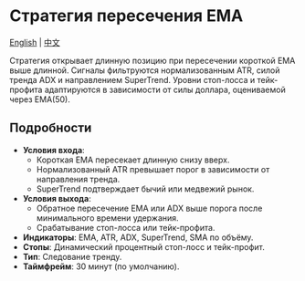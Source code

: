 # Стратегия пересечения EMA
[English](README.md) | [中文](README_cn.md)

Стратегия открывает длинную позицию при пересечении короткой EMA выше длинной. Сигналы фильтруются нормализованным ATR, силой тренда ADX и направлением SuperTrend. Уровни стоп-лосса и тейк-профита адаптируются в зависимости от силы доллара, оцениваемой через EMA(50).

## Подробности

- **Условия входа**:
  - Короткая EMA пересекает длинную снизу вверх.
  - Нормализованный ATR превышает порог в зависимости от направления тренда.
  - SuperTrend подтверждает бычий или медвежий рынок.
- **Условия выхода**:
  - Обратное пересечение EMA или ADX выше порога после минимального времени удержания.
  - Срабатывание стоп-лосса или тейк-профита.
- **Индикаторы**: EMA, ATR, ADX, SuperTrend, SMA по объёму.
- **Стопы**: Динамический процентный стоп-лосс и тейк-профит.
- **Тип**: Следование тренду.
- **Таймфрейм**: 30 минут (по умолчанию).

